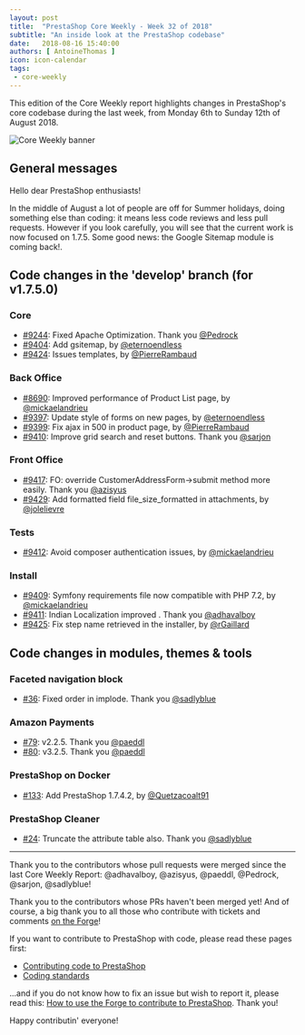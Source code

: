```yaml
---
layout: post
title:  "PrestaShop Core Weekly - Week 32 of 2018"
subtitle: "An inside look at the PrestaShop codebase"
date:   2018-08-16 15:40:00
authors: [ AntoineThomas ]
icon: icon-calendar
tags:
 - core-weekly
---
```


This edition of the Core Weekly report highlights changes in PrestaShop's core codebase during the last week, from Monday 6th to Sunday 12th of August 2018.

![Core Weekly banner](/assets/images/2017/04/core_weekly_banner.jpg)


## General messages

Hello dear PrestaShop enthusiasts!

In the middle of August a lot of people are off for Summer holidays, doing something else than coding: it means less code reviews and less pull requests. However if you look carefully, you will see that the current work is now focused on 1.7.5. Some good news: the Google Sitemap module is coming back!.


## Code changes in the 'develop' branch (for v1.7.5.0)

### Core

* [#9244](https://github.com/PrestaShop/PrestaShop/pull/9244): Fixed Apache Optimization. Thank you [@Pedrock](https://github.com/Pedrock)
* [#9404](https://github.com/PrestaShop/PrestaShop/pull/9404): Add gsitemap, by [@eternoendless](https://github.com/eternoendless)
* [#9424](https://github.com/PrestaShop/PrestaShop/pull/9424): Issues templates, by [@PierreRambaud](https://github.com/PierreRambaud)


### Back Office

* [#8690](https://github.com/PrestaShop/PrestaShop/pull/8690): Improved performance of Product List page, by [@mickaelandrieu](https://github.com/mickaelandrieu)
* [#9397](https://github.com/PrestaShop/PrestaShop/pull/9397): Update style of forms on new pages, by [@eternoendless](https://github.com/eternoendless)
* [#9399](https://github.com/PrestaShop/PrestaShop/pull/9399): Fix ajax in 500 in product page, by [@PierreRambaud](https://github.com/PierreRambaud)
* [#9410](https://github.com/PrestaShop/PrestaShop/pull/9410): Improve grid search and reset buttons. Thank you [@sarjon](https://github.com/sarjon)


### Front Office

* [#9417](https://github.com/PrestaShop/PrestaShop/pull/9417): FO: override CustomerAddressForm->submit method more easily. Thank you [@azisyus](https://github.com/azisyus)
* [#9429](https://github.com/PrestaShop/PrestaShop/pull/9429): Add formatted field file_size_formatted in attachments, by [@jolelievre](https://github.com/jolelievre)


### Tests

* [#9412](https://github.com/PrestaShop/PrestaShop/pull/9412): Avoid composer authentication issues, by [@mickaelandrieu](https://github.com/mickaelandrieu)


### Install

* [#9409](https://github.com/PrestaShop/PrestaShop/pull/9409): Symfony requirements file now compatible with PHP 7.2, by [@mickaelandrieu](https://github.com/mickaelandrieu)
* [#9411](https://github.com/PrestaShop/PrestaShop/pull/9411): Indian Localization improved . Thank you [@adhavalboy](https://github.com/adhavalboy)
* [#9425](https://github.com/PrestaShop/PrestaShop/pull/9425): Fix step name retrieved in the installer, by [@rGaillard](https://github.com/rGaillard)


## Code changes in modules, themes & tools

### Faceted navigation block

* [#36](https://github.com/PrestaShop/ps_facetedsearch/pull/36): Fixed order in implode. Thank you [@sadlyblue](https://github.com/sadlyblue)


### Amazon Payments

* [#79](https://github.com/PrestaShop/amzpayments/pull/79): v2.2.5. Thank you [@paeddl](https://github.com/paeddl)
* [#80](https://github.com/PrestaShop/amzpayments/pull/80): v3.2.5. Thank you [@paeddl](https://github.com/paeddl)


### PrestaShop on Docker

* [#133](https://github.com/PrestaShop/docker/pull/133): Add PrestaShop 1.7.4.2, by [@Quetzacoalt91](https://github.com/Quetzacoalt91)


### PrestaShop Cleaner

* [#24](https://github.com/PrestaShop/pscleaner/pull/24): Truncate the attribute table also. Thank you [@sadlyblue](https://github.com/sadlyblue)


<hr />

Thank you to the contributors whose pull requests were merged since the last Core Weekly Report: @adhavalboy, @azisyus, @paeddl, @Pedrock, @sarjon, @sadlyblue!

Thank you to the contributors whose PRs haven't been merged yet! And of course, a big thank you to all those who contribute with tickets and comments [on the Forge](http://forge.prestashop.com/)!

If you want to contribute to PrestaShop with code, please read these pages first:

 * [Contributing code to PrestaShop](https://devdocs.prestashop.com/1.7/contribute/contribution-guidelines/)
 * [Coding standards](https://devdocs.prestashop.com/1.7/development/coding-standards/)

...and if you do not know how to fix an issue but wish to report it, please read this: [How to use the Forge to contribute to PrestaShop](https://devdocs.prestashop.com/1.7/contribute/contribute-reporting-issues/). Thank you!

Happy contributin' everyone!
